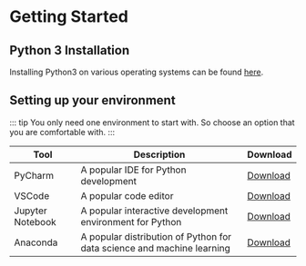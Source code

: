 # Getting Started

## Python 3 Installation

Installing Python3 on various operating systems can be found [here](https://www.python.org/downloads/).



## Setting up your environment <Badge type="tip" text="Optional" />

::: tip
You only need one environment to start with. So choose an option that you are comfortable with.
:::

| Tool             | Description                                                            | Download                                                   |
| ---------------- | ---------------------------------------------------------------------- | ---------------------------------------------------------- |
| PyCharm          | A popular IDE for Python development                                   | [Download](https://www.jetbrains.com/pycharm/download/)    |
| VSCode           | A popular code editor                                                  | [Download](https://code.visualstudio.com/download)         |
| Jupyter Notebook | A popular interactive development environment for Python               | [Download](https://jupyter.org/install)                    |
| Anaconda         | A popular distribution of Python for data science and machine learning | [Download](https://www.anaconda.com/products/distribution) |
